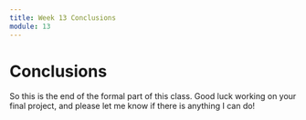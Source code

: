 ```yaml
---
title: Week 13 Conclusions
module: 13
---
```


# Conclusions

So this is the end of the formal part of this class. Good luck working on your final project, and please let me know if there is anything I can do!